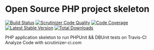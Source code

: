 Open Source PHP project skeleton
=======================

[![Build Status][]](http://travis-ci.org/fordnox/php-dbunit-on-travis-ci)
[![Scrutinizer Code Quality][]](https://scrutinizer-ci.com/g/fordnox/php-dbunit-on-travis-ci/?branch=master)
[![Code Coverage][]](https://scrutinizer-ci.com/g/fordnox/php-dbunit-on-travis-ci/?branch=master)
[![Latest Stable Version][]](https://packagist.org/packages/fordnox/php-dbunit-on-travis-ci)
[![Total Downloads][]](https://packagist.org/packages/fordnox/php-dbunit-on-travis-ci)

PHP application skeleton to run PHPUnit && DBUnit tests on Travis-CI
Analyze Code with scrutinizer-ci.com

[Build Status]: https://api.travis-ci.org/fordnox/php-dbunit-on-travis-ci.png?branch=master
[Scrutinizer Code Quality]: https://scrutinizer-ci.com/g/fordnox/php-dbunit-on-travis-ci/badges/quality-score.png?b=master
[Code Coverage]: https://scrutinizer-ci.com/g/fordnox/php-dbunit-on-travis-ci/badges/coverage.png?b=master
[Latest Stable Version]: https://poser.pugx.org/fordnox/php-dbunit-on-travis-ci/v/stable.png
[Total Downloads]: https://poser.pugx.org/fordnox/php-dbunit-on-travis-ci/downloads.png
